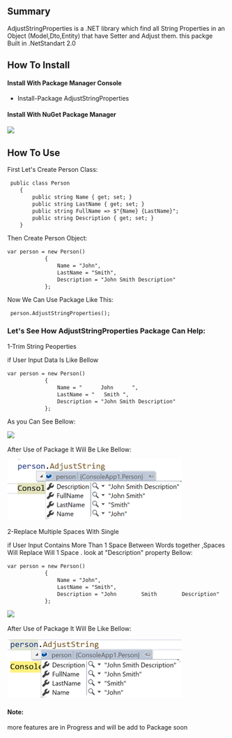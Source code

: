 ## Summary
AdjustStringProperties is a .NET library which find all String Properties in an Object (Model,Dto,Entity) that have Setter and Adjust them.
this packge Built in .NetStandart 2.0 

## How To Install
#### Install With Package Manager Console
- Install-Package AdjustStringProperties

#### Install With NuGet Package Manager
![](https://github.com/ARFarokhi/AdjustStringProperties/blob/master/AdjustStringProperty/AdjustStringProperty/Img/NuGet.png)

## How To Use
First Let's Create Person Class:
```
 public class Person
    {
        public string Name { get; set; }
        public string LastName { get; set; }
        public string FullName => $"{Name} {LastName}";
        public string Description { get; set; }
    }
```    
Then Create Person Object:
```
var person = new Person()
            {
                Name = "John",
                LastName = "Smith",
                Description = "John Smith Description"
            };
```
Now We Can Use Package Like This:
```
 person.AdjustStringProperties();
``` 
### Let's See How AdjustStringProperties Package Can Help:

1-Trim String Peoperties

if User Input Data Is Like Bellow 
```
var person = new Person()
            {
                Name = "      John      ",
                LastName = "   Smith ",
                Description = "John Smith Description"
            };
```
As you Can See Bellow:

<img src="https://github.com/ARFarokhi/AdjustStringProperties/blob/master/AdjustStringProperty/AdjustStringProperty/Img/BeforeTrim.png" width="400px"/>

After Use of Package It Will Be Like Bellow:

<img src="https://github.com/ARFarokhi/AdjustStringProperties/blob/master/AdjustStringProperty/AdjustStringProperty/Img/AfterTrim.png" width="400px"/>

2-Replace Multiple Spaces With Single

if User Input Contains More Than 1 Space Between Words together ,Spaces Will Replace Will 1 Space .
look at "Description" property Bellow:
```
var person = new Person()
            {
                Name = "John",
                LastName = "Smith",
                Description = "John        Smith        Description"
            };
``` 

<img src="https://github.com/ARFarokhi/AdjustStringProperties/blob/master/AdjustStringProperty/AdjustStringProperty/Img/BeforeReplace.png" width="400px"/>

After Use of Package It Will Be Like Bellow:

<img src="https://github.com/ARFarokhi/AdjustStringProperties/blob/master/AdjustStringProperty/AdjustStringProperty/Img/AfterReplace.png" width="400px"/>

#### Note:
more features are in Progress and will be add to Package soon



